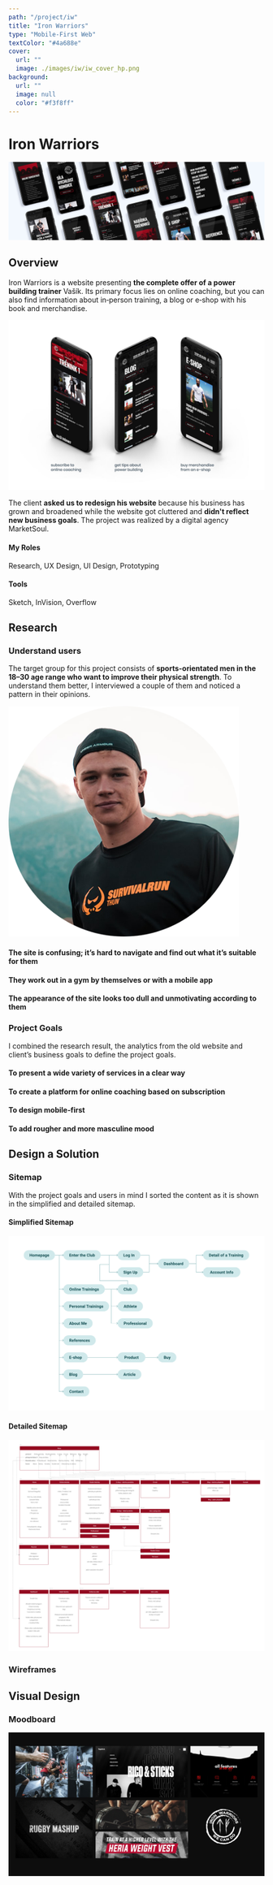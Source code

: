 ```yaml
---
path: "/project/iw"
title: "Iron Warriors"
type: "Mobile-First Web"
textColor: "#4a688e"
cover:
  url: ""
  image: ./images/iw/iw_cover_hp.png
background:
  url: ""
  image: null
  color: "#f3f8ff"
---
```


# Iron Warriors

<full-width color="#f3f8ff">

  ![Cover](./images/iw/iw_cover.jpg)

</full-width>

## Overview

Iron Warriors is a website presenting __the complete offer of a power building trainer__ Vašík. Its primary focus lies on online coaching, but you can also find information about in&#8209;person training, a blog or e&#8209;shop with his book and merchandise.

![Overview](./images/iw/iw_overview.jpg)

The client __asked us to redesign his website__ because his business has grown and broadened while the website got cluttered and __didn't reflect new business goals__. The project was realized by a digital agency MarketSoul.

<div class="row">
  <div class="column_3">
    <h4>My Roles</h4>
    <p>Research, UX&nbsp;Design, UI&nbsp;Design, Prototyping</p>
  </div>
  <div class="column_3">
    <h4>Tools</h4>
    <p>Sketch, InVision, Overflow</p>
  </div>
</div>

<full-width color="#f3f8ff">
  <div class="inside_bg">

  ## Research

  ### Understand users
  
  The target group for this project consists of __sports-orientated men in the 18–30 age range who want to improve their physical strength__. To understand them better, I interviewed a couple of them and noticed a pattern in their opinions.
  
  <div class="table">
    <div class="row">
      <div class="column_3" style="margin-right: 50px; margin-top: 15px;">
        <img alt="User" src="./images/iw/iw_user.png">
      </div>
      <div class="column_57">
          <h4>The site is <strong>confusing; it’s hard to navigate</strong> and find out what it’s suitable for them</h4>
          <h4>They work out in a gym by themselves or with a <strong>mobile app</strong></h4>
          <h4>The appearance of the site looks too dull and unmotivating according to them</h4>
      </div>
    </div>
  </div>

  ### Project Goals
  I combined the research result, the analytics from the old website and client’s business goals to define the project goals.
  
  <div class="table">

  <div class="row">
    <div class="column_2">
      <h4>To present <strong>a wide variety of services</strong> in a clear way</h4>
    </div>
    <div class="column_2">
      <h4>To create <strong>a platform for online coaching</strong> based on subscription</h4>
    </div>
  </div>
  
  <div class="row">
    <div class="column_2">
      <h4>To design <strong>mobile‑first</strong></h4>
    </div>
    <div class="column_2">
      <h4>To add rougher and more masculine mood</h4>
    </div>
  </div>

  </div>
  
</div>
</full-width>

## Design a Solution

### Sitemap

With the project goals and users in mind I sorted the content as it is shown in the simplified and detailed sitemap.

#### Simplified Sitemap

![Sitemap](./images/iw/iw_sitemap.png)

#### Detailed Sitemap

![Detailed Sitemap](./images/iw/iw_sitemap_detailed.png)

### Wireframes
    
## Visual Design

<full-width color="#0d0d0d">
  <div class="inside_bg">

  ### Moodboard
  ![Moodboard](./images/iw/iw_moodboard.jpg)

  </div>
</full-width>
